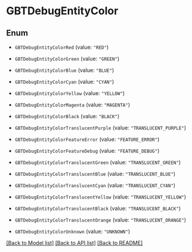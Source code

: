 # GBTDebugEntityColor

## Enum


* `GBTDebugEntityColorRed` (value: `"RED"`)

* `GBTDebugEntityColorGreen` (value: `"GREEN"`)

* `GBTDebugEntityColorBlue` (value: `"BLUE"`)

* `GBTDebugEntityColorCyan` (value: `"CYAN"`)

* `GBTDebugEntityColorYellow` (value: `"YELLOW"`)

* `GBTDebugEntityColorMagenta` (value: `"MAGENTA"`)

* `GBTDebugEntityColorBlack` (value: `"BLACK"`)

* `GBTDebugEntityColorTranslucentPurple` (value: `"TRANSLUCENT_PURPLE"`)

* `GBTDebugEntityColorFeatureError` (value: `"FEATURE_ERROR"`)

* `GBTDebugEntityColorFeatureDebug` (value: `"FEATURE_DEBUG"`)

* `GBTDebugEntityColorTranslucentGreen` (value: `"TRANSLUCENT_GREEN"`)

* `GBTDebugEntityColorTranslucentBlue` (value: `"TRANSLUCENT_BLUE"`)

* `GBTDebugEntityColorTranslucentCyan` (value: `"TRANSLUCENT_CYAN"`)

* `GBTDebugEntityColorTranslucentYellow` (value: `"TRANSLUCENT_YELLOW"`)

* `GBTDebugEntityColorTranslucentBlack` (value: `"TRANSLUCENT_BLACK"`)

* `GBTDebugEntityColorTranslucentOrange` (value: `"TRANSLUCENT_ORANGE"`)

* `GBTDebugEntityColorUnknown` (value: `"UNKNOWN"`)


[[Back to Model list]](../README.md#documentation-for-models) [[Back to API list]](../README.md#documentation-for-api-endpoints) [[Back to README]](../README.md)


